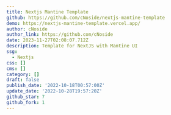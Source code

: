 ```yaml
---
title: Nextjs Mantine Template
github: https://github.com/cNoside/nextjs-mantine-template
demo: https://nextjs-mantine-template.vercel.app/
author: cNoside
author_link: https://github.com/cNoside
date: 2023-11-27T02:08:07.712Z
description: Template for NextJS with Mantine UI
ssg:
  - Nextjs
css: []
cms: []
category: []
draft: false
publish_date: '2022-10-18T00:57:00Z'
update_date: '2022-10-28T19:57:20Z'
github_star: 7
github_fork: 1
---
```

